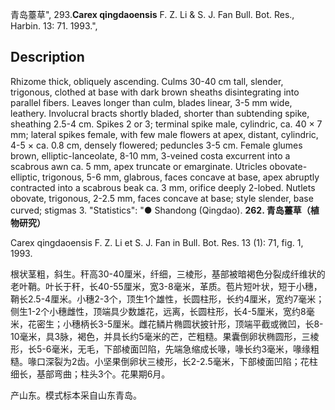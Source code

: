 青岛薹草",
293.**Carex qingdaoensis** F. Z. Li & S. J. Fan Bull. Bot. Res., Harbin. 13: 71. 1993.",

## Description
Rhizome thick, obliquely ascending. Culms 30-40 cm tall, slender, trigonous, clothed at base with dark brown sheaths disintegrating into parallel fibers. Leaves longer than culm, blades linear, 3-5 mm wide, leathery. Involucral bracts shortly bladed, shorter than subtending spike, sheathing 2.5-4 cm. Spikes 2 or 3; terminal spike male, cylindric, ca. 40 × 7 mm; lateral spikes female, with few male flowers at apex, distant, cylindric, 4-5 × ca. 0.8 cm, densely flowered; peduncles 3-5 cm. Female glumes brown, elliptic-lanceolate, 8-10 mm, 3-veined costa excurrent into a scabrous awn ca. 5 mm, apex truncate or emarginate. Utricles obovate-elliptic, trigonous, 5-6 mm, glabrous, faces concave at base, apex abruptly contracted into a scabrous beak ca. 3 mm, orifice deeply 2-lobed. Nutlets obovate, trigonous, 2-2.5 mm, faces concave at base; style slender, base curved; stigmas 3.
  "Statistics": "● Shandong (Qingdao).
**262. 青岛薹草（植物研究）**

Carex qingdaoensis F. Z. Li et S. J. Fan in Bull. Bot. Res. 13 (1): 71, fig. 1, 1993.

根状茎粗，斜生。秆高30-40厘米，纤细，三棱形，基部被暗褐色分裂成纤维状的老叶鞘。叶长于秆，长40-55厘米，宽3-8毫米，革质。苞片短叶状，短于小穗，鞘长2.5-4厘米。小穗2-3个，顶生1个雄性，长圆柱形，长约4厘米，宽约7毫米；侧生1-2个小穗雌性，顶端具少数雄花，远离，长圆柱形，长4-5厘米，宽约8毫米，花密生；小穗柄长3-5厘米。雌花鳞片椭圆状披针形，顶端平截或微凹，长8-10毫米，具3脉，褐色，并具长约5毫米的芒，芒粗糙。果囊倒卵状椭圆形，三棱形，长5-6毫米，无毛，下部棱面凹陷，先端急缩成长喙，喙长约3毫米，喙缘粗糙。喙口深裂为2齿。小坚果倒卵状三棱形，长2-2.5毫米，下部棱面凹陷；花柱细长，基部弯曲；柱头3个。花果期6月。

产山东。模式标本采自山东青岛。
